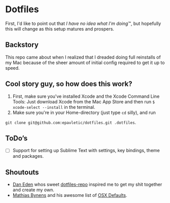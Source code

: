 # Dotfiles
First, I'd like to point out that _I have no idea what I'm doing_™, but hopefully this will change as this setup matures and prospers.

## Backstory
This repo came about when I realized that I dreaded doing full reinstalls of my Mac because of the sheer amount of initial config required to get it up to speed. 

## Cool story guy, so how does this work?

1. First, make sure you've installed Xcode and the Xcode Command Line Tools: Just download Xcode from the Mac App Store and then run `$ xcode-select --install` in the terminal.
2. Make sure you're in your Home-directory (just type `cd` silly), and run 

```git clone git@github.com:epavletic/dotfiles.git .dotfiles```.

## ToDo’s
- [ ] Support for setting up Sublime Text with settings, key bindings, theme and packages.

## Shoutouts
- [Dan Eden](https://daneden.me/) whos sweet [dotfiles-repo](https://github.com/daneden/dotfiles) inspired me to get my shit together and create my own.
- [Mathias Bynens](https://mathiasbynens.be) and his awesome list of [OSX Defaults](https://mths.be/osx).
